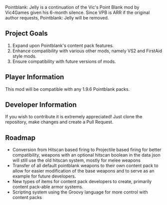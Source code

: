 Pointblank: Jelly is a continuation of the Vic's Point Blank mod by Vic4Games given his 6-month silence. Since VPB is ARR if the original author requests, Pointblank: Jelly will be removed.

## Project Goals
1) Expand upon Pointblank's content pack features.
2) Enhance compatibility with various other mods, namely VS2 and FirstAid style mods.
3) Ensure compatibility with future versions of mods.

 
## Player Information
This mod will be compatible with any 1.9.6 Pointblank packs.
 
## Developer Information
If you wish to contribute it is extremely appreciated! Just clone the repository, make changes and create a Pull Request.

## Roadmap
- Conversion from Hitscan based firing to Projectile based firing for better compatibility,
  weapons with an optional hitscan boolean in the data json will still use the old hitscan system, mostly for melee weapons
- Transfer of all default pointblank weapons to their own content pack to allow for easier modification of the base weapons
  and to serve as an example for future developers.
- New types of items for content pack developers to create, primarily content pack-able armor systems.
- Scripting system using the Groovy language for more control with content packs
